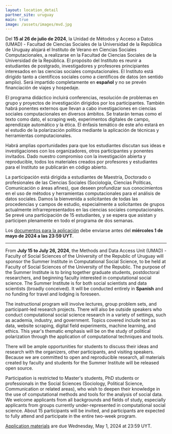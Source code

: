 ```yaml
---
layout: location_detail
partner_site: uruguay
main: true
image: /assets/images/mvd.jpg
---
```



Del **15 al 26 de julio de 2024**, la Unidad de Métodos y Acceso a Datos (UMAD) - Facultad de Ciencias Sociales de la Universidad de la República de Uruguay alojará el Instituto de Verano en Ciencias Sociales Computacionales, a realizarse en la Facultad de Ciencias Sociales de la Universidad de la República. El propósito del Instituto es reunir a estudiantes de postgrado, investigadores y profesores principiantes interesados en las ciencias sociales computacionales. El Instituto está dirigido tanto a científicos sociales como a científicos de datos (en sentido amplio). Será impartido completamente en **español** y no se prevén financiación de viajes y hospedaje. 

El programa didáctico incluirá conferencias, resolución de problemas en grupo y proyectos de investigación dirigidos por los participantes. También habrá ponentes externos que llevan a cabo investigaciones en ciencias sociales computacionales en diversos ámbitos. Se tratarán temas como el texto como dato, el scraping web, experimentos digitales de campo, aprendizaje automático y la ética.
El énfasis temático de este año estará en el estudio de la polarización política mediante la aplicación de técnicas y herramientas computacionales.

Habrá amplias oportunidades para que los estudiantes discutan sus ideas e investigaciones con los organizadores, otros participantes y ponentes invitados. Dado nuestro compromiso con la investigación abierta y reproducible, todos los materiales creados por profesores y estudiantes para el Instituto se publicarán en código abierto.

La participación está dirigida a estudiantes de Maestría, Doctorado o profesionales de las Ciencias Sociales (Sociología, Ciencias Políticas, Comunicación o áreas afines), que deseen profundizar sus conocimientos en el uso de métodos y herramientas computacionales para el análisis de datos sociales. Damos la bienvenida a solicitantes de todas las procedencias y campos de estudio, especialmente a solicitantes de grupos actualmente infrarrepresentados en las ciencias sociales computacionales. Se prevé una participación de 15 estudiantes, y se espera que asistan y participen plenamente en todo el programa de dos semanas.

Los [documentos para la aplicación](https://compsocialscience.github.io/summer-institute/2024/uruguay/apply) debe enviarse antes del **miércoles 1 de mayo de 2024 a las 23:59 UYT**.


_____

From **July 15 to July 26, 2024**, the Methods and Data Access Unit (UMAD) - Faculty of Social Sciences of the University of the Republic of Uruguay will sponsor the Summer Institute in Computational Social Science, to be held at Faculty of Social Sciences of the University of the Republic. The purpose of the Summer Institute is to bring together graduate students, postdoctoral researchers, and beginning faculty interested in computational social science. The Summer Institute is for both social scientists and data scientists (broadly conceived). It will be conducted entirely in **Spanish** and no funding for travel and lodging is foreseen. 

The instructional program will involve lectures, group problem sets, and participant-led research projects. There will also be outside speakers who conduct computational social science research in a variety of settings, such as academia, industry, and government. Topics covered include text as data, website scraping, digital field experiments, machine learning, and ethics. This year's thematic emphasis will be on the study of political polarization through the application of computational techniques and tools.


There will be ample opportunities for students to discuss their ideas and research with the organizers, other participants, and visiting speakers. Because we are committed to open and reproducible research, all materials created by faculty and students for the Summer Institute will be released open source.

Participation is restricted to Master's students, PhD students or professionals in the Social Sciences (Sociology, Political Science, Communication or related areas), who wish to deepen their knowledge in the use of computational methods and tools for the analysis of social data. We welcome applicants from all backgrounds and fields of study, especially applicants from groups currently under-represented in computational social science. About 15 participants will be invited, and participants are expected to fully attend and participate in the entire two-week program.


[Application materials](https://compsocialscience.github.io/summer-institute/2024/uruguay/apply) are due Wednesday, May 1, 2024 at 23:59 UYT.


